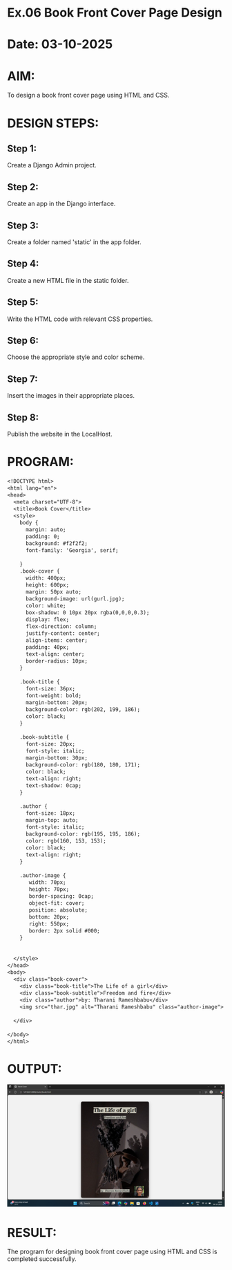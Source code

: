 # Ex.06 Book Front Cover Page Design
# Date: 03-10-2025
# AIM:
To design a book front cover page using HTML and CSS.

# DESIGN STEPS:
## Step 1:
Create a Django Admin project.

## Step 2:
Create an app in the Django interface.

## Step 3:
Create a folder named 'static' in the app folder.

## Step 4:
Create a new HTML file in the static folder.

## Step 5:
Write the HTML code with relevant CSS properties.

## Step 6:
Choose the appropriate style and color scheme.

## Step 7:
Insert the images in their appropriate places.

## Step 8:
Publish the website in the LocalHost.

# PROGRAM:
```
<!DOCTYPE html>
<html lang="en">
<head>
  <meta charset="UTF-8">
  <title>Book Cover</title>
  <style>
    body {
      margin: auto;
      padding: 0;
      background: #f2f2f2;
      font-family: 'Georgia', serif;

    }
    .book-cover {
      width: 400px;
      height: 600px;
      margin: 50px auto;
      background-image: url(gurl.jpg);
      color: white;
      box-shadow: 0 10px 20px rgba(0,0,0,0.3);
      display: flex;
      flex-direction: column;
      justify-content: center;
      align-items: center;
      padding: 40px;
      text-align: center;
      border-radius: 10px;
    }

    .book-title {
      font-size: 36px;
      font-weight: bold;
      margin-bottom: 20px;
      background-color: rgb(202, 199, 186);
      color: black;
    }

    .book-subtitle {
      font-size: 20px;
      font-style: italic;
      margin-bottom: 30px;
      background-color: rgb(180, 180, 171);
      color: black;
      text-align: right;
      text-shadow: 0cap;
    }

    .author {
      font-size: 18px;
      margin-top: auto;
      font-style: italic;
      background-color: rgb(195, 195, 186);
      color: rgb(160, 153, 153);
      color: black;
      text-align: right;  
    }

    .author-image {
       width: 70px;
       height: 70px;
       border-spacing: 0cap;       
       object-fit: cover;          
       position: absolute;        
       bottom: 20px;               
       right: 550px;                
       border: 2px solid #000;   
    }


  </style>
</head>
<body>
  <div class="book-cover">
    <div class="book-title">The Life of a girl</div>
    <div class="book-subtitle">Freedom and fire</div>
    <div class="author">by: Tharani Rameshbabu</div>
    <img src="thar.jpg" alt="Tharani Rameshbabu" class="author-image">

  </div>

</body>
</html>

```
# OUTPUT:
![alt text](<Screenshot (44).png>)

# RESULT:
The program for designing book front cover page using HTML and CSS is completed successfully.

